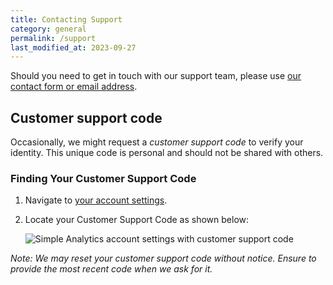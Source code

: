 ```yaml
---
title: Contacting Support
category: general
permalink: /support
last_modified_at: 2023-09-27
---
```


Should you need to get in touch with our support team, please use [our contact form or email address](https://simpleanalytics.com/contact). 

## Customer support code

Occasionally, we might request a _customer support code_ to verify your identity. This unique code is personal and should not be shared with others.

### Finding Your Customer Support Code

1. Navigate to [your account settings](https://simpleanalytics.com/account#support).
2. Locate your Customer Support Code as shown below:

   <img class="border" src="https://assets.simpleanalytics.com/docs/account/customer-support-code.png" alt="Simple Analytics account settings with customer support code">

_Note: We may reset your customer support code without notice. Ensure to provide the most recent code when we ask for it._
